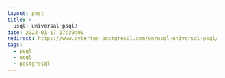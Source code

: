 ```yaml
---
layout: post
title: >
  usql: universal psql?
date: 2023-01-17 17:39:00
redirect: https://www.cybertec-postgresql.com/en/usql-universal-psql/
tags:
  - psql
  - usql
  - postgresql
---
```

